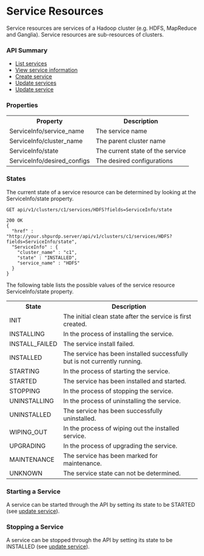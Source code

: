<!---
Licensed to the Apache Software Foundation (ASF) under one or more
contributor license agreements. See the NOTICE file distributed with
this work for additional information regarding copyright ownership.
The ASF licenses this file to You under the Apache License, Version 2.0
(the "License"); you may not use this file except in compliance with
the License. You may obtain a copy of the License at

http://www.apache.org/licenses/LICENSE-2.0

Unless required by applicable law or agreed to in writing, software
distributed under the License is distributed on an "AS IS" BASIS,
WITHOUT WARRANTIES OR CONDITIONS OF ANY KIND, either express or implied.
See the License for the specific language governing permissions and
limitations under the License.
-->

# Service Resources
Service resources are services of a Hadoop cluster (e.g. HDFS, MapReduce and Ganglia).  Service resources are sub-resources of clusters. 

### API Summary

- [List services](services.md)
- [View service information](services-service.md)
- [Create service](create-service.md)
- [Update services](update-services.md)
- [Update service](update-service.md)

### Properties

<table>
  <tr>
    <th>Property</th>
    <th>Description</th>
  </tr>
  <tr>
    <td>ServiceInfo/service_name</td>
    <td>The service name</td>  
  </tr>
  <tr>
    <td>ServiceInfo/cluster_name</td>
    <td>The parent cluster name</td>  
  </tr>
  <tr>
    <td>ServiceInfo/state</td>
    <td>The current state of the service</td>  
  </tr>
  <tr>
    <td>ServiceInfo/desired_configs</td>
    <td>The desired configurations</td>  
  </tr>
</table>



### States

The current state of a service resource can be determined by looking at the ServiceInfo/state property.


    GET api/v1/clusters/c1/services/HDFS?fields=ServiceInfo/state

    200 OK
    {
      "href" : "http://your.shpurdp.server/api/v1/clusters/c1/services/HDFS?fields=ServiceInfo/state",
      "ServiceInfo" : {
        "cluster_name" : "c1",
        "state" : "INSTALLED",
        "service_name" : "HDFS"
      }
    }

The following table lists the possible values of the service resource ServiceInfo/state property.
<table>
  <tr>
    <th>State</th>
    <th>Description</th>
  </tr>
  <tr>
    <td>INIT</td>
    <td>The initial clean state after the service is first created.</td>  
  </tr>
  <tr>
    <td>INSTALLING</td>
    <td>In the process of installing the service.</td>  
  </tr>
  <tr>
    <td>INSTALL_FAILED</td>
    <td>The service install failed.</td>  
  </tr>
  <tr>
    <td>INSTALLED</td>
    <td>The service has been installed successfully but is not currently running.</td>  
  </tr>
  <tr>
    <td>STARTING</td>
    <td>In the process of starting the service.</td>  
  </tr>
  <tr>
    <td>STARTED</td>
    <td>The service has been installed and started.</td>  
  </tr>
  <tr>
    <td>STOPPING</td>
    <td>In the process of stopping the service.</td>  
  </tr>

  <tr>
    <td>UNINSTALLING</td>
    <td>In the process of uninstalling the service.</td>  
  </tr>
  <tr>
    <td>UNINSTALLED</td>
    <td>The service has been successfully uninstalled.</td>  
  </tr>
  <tr>
    <td>WIPING_OUT</td>
    <td>In the process of wiping out the installed service.</td>  
  </tr>
  <tr>
    <td>UPGRADING</td>
    <td>In the process of upgrading the service.</td>  
  </tr>
  <tr>
    <td>MAINTENANCE</td>
    <td>The service has been marked for maintenance.</td>  
  </tr>
  <tr>
    <td>UNKNOWN</td>
    <td>The service state can not be determined.</td>  
  </tr>
</table>

### Starting a Service
A service can be started through the API by setting its state to be STARTED (see [update service](update-service.md)).

### Stopping a Service
A service can be stopped through the API by setting its state to be INSTALLED (see [update service](update-service.md)).



